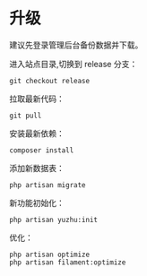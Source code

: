 # 升级

建议先登录管理后台备份数据并下载。

进入站点目录,切换到 release 分支：

```shell
git checkout release
```

拉取最新代码：

```shell
git pull
```

安装最新依赖：

```shell
composer install
```

添加新数据表：

```shell
php artisan migrate
```

新功能初始化：

```shell
php artisan yuzhu:init
```

优化：

```shell
php artisan optimize
php artisan filament:optimize
```

